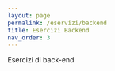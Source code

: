 ```yaml
---
layout: page
permalink: /eservizi/backend
title: Esercizi Backend
nav_order: 3
---
```

Esercizi di back-end